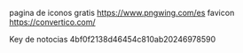 pagina de iconos gratis
https://www.pngwing.com/es
favicon
https://convertico.com/


Key de notocias 4bf0f2138d46454c810ab20246978590